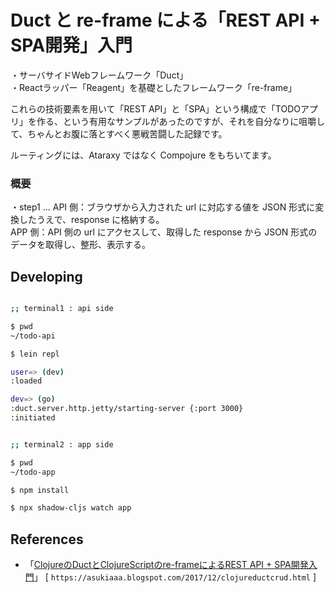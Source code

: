 # Duct と re-frame による「REST API + SPA開発」入門

・サーバサイドWebフレームワーク「Duct」<br>
・Reactラッパー「Reagent」を基礎としたフレームワーク「re-frame」<br>

これらの技術要素を用いて「REST API」と「SPA」という構成で「TODOアプリ」を作る、という有用なサンプルがあったのですが、それを自分なりに咀嚼して、ちゃんとお腹に落とすべく悪戦苦闘した記録です。<br>

ルーティングには、Ataraxy ではなく Compojure をもちいてます。<br>

### 概要

・step1  ... API 側：ブラウザから入力された url に対応する値を JSON 形式に変換したうえで、response に格納する。<br>
             APP 側：API 側の url にアクセスして、取得した response から JSON 形式のデータを取得し、整形、表示する。<br>



## Developing

```sh

;; terminal1 : api side

$ pwd
~/todo-api

$ lein repl

user=> (dev)
:loaded

dev=> (go)
:duct.server.http.jetty/starting-server {:port 3000}
:initiated

```

```sh

;; terminal2 : app side

$ pwd
~/todo-app

$ npm install

$ npx shadow-cljs watch app

```

## References

- 「[ClojureのDuctとClojureScriptのre-frameによるREST API + SPA開発入門][1]」 [ `https://asukiaaa.blogspot.com/2017/12/clojureductcrud.html` ]<br>

[1]: https://qiita.com/lagenorhynque/items/38537fa91300e0ac0070
